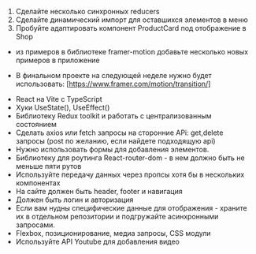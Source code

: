 1. Сделайте несколько синхронных reducers
2. Сделайте динамический импорт для оставшихся элементов в меню
3. Пробуйте адаптировать компонент ProductCard под отображение в Shop

* из примеров в библиотеке framer-motion добавьте несколько новых примеров в приложение

* В финальном проекте на следующей неделе нужно будет использовать: [https://www.framer.com/motion/transition/]

- React на Vite c TypeScript
- Хуки UseState(), UseEffect()
- Библиотеку Redux toolkit и работать с централизованным состоянием
- Сделать axios или fetch запросы на сторонние APi: get,delete запросы (post по желанию, если найдете подходящую api)
- Нужно использовать формы для добавления элементов.
- Библиотеку для роутинга React-router-dom - в нем должно быть не меньше пяти рутов
- Используйте передачу данных через пропсы хотя бы в нескольких компонентах
- На сайте должен быть header, footer и навигация
- Должен быть логин и авторизация
- Если вам нудны специфические данные для отображения - храните их в отдельном репозитории и подгружайте асинхронными запросами.
- Flexbox, позиционирование, медиа запросы, CSS модули
- Используйте API Youtube для добавления видео
